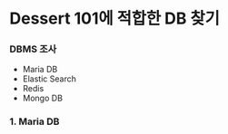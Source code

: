 # Dessert 101에 적합한 DB 찾기

### DBMS 조사

* Maria DB
* Elastic Search
* Redis
* Mongo DB

### 1. Maria DB

